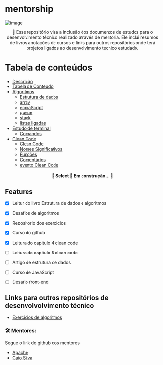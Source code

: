 # mentorship

![image](https://user-images.githubusercontent.com/64383080/157446940-30da23e0-a1a2-490a-9213-dd7179d4a7c7.png)


<p align="center">🚀 Esse repositório visa a inclusão dos documentos de estudos para o desenvolvimento técnico realizado através de mentoria. Ele inclui resumos de livros anotações de cursos e links para outros repositórios onde terá projetos ligados ao desenvolvimento tecnico estudado.</p>

Tabela de conteúdos
=================
<!--ts-->
   * [Descrição](#descricao)
   * [Tabela de Conteudo](#tabela-de-conteudo)
   * [Algoritmos](/algoritmos/)
      * [Estrutura de dados](/algoritmos/estrutura_dados_js.md)
      * [array](/algoritmos/array.md)
      * [ecmaScript](/algoritmos/ecmascript.md)
      * [queue](/algoritmos/queue.md)
      * [stack](/algoritmos/stack.md)
      * [listas ligadas](/algoritmos/listasLigadas.md)
   * [Estudo de terminal](/estudo_terminal/)
        * [Comandos](/estudo_terminal/comandos.md)
   * [Clean Code](/clean_code/)
        * [Clean Code](/clean_code/CleanCode.md)
        * [Nomes Significativos](/clean_code/Nomes.md)
        * [Funções](/clean_code/Funcoes.md)
        * [Comentários](/clean_code/comentarios.md)
        * [evento Clean Code](/clean_code/eventoCleanCode.md)
   
<!--te-->

<h4 align="center"> 
	🚧  Select 🚀 Em construção...  🚧
</h4>

## Features

- [x] Leitur do livro Estrutura de dados e algoritmos
- [x] Desafios de algoritmos
- [x] Repositorio dos exercicios
- [x] Curso do github 
- [x] Leitura do capitulo 4 clean code
- [ ] Leitura do capitulo 5 clean code
- [ ] Artigo de estrutura de dados
- [ ] Curso de JavaScript
- [ ] Desafio front-end



## Links para outros repositórios de desenvolvolvimento técnico

- [Exercicios de algoritmos](https://github.com/LysaKYoshikawa/exercism)



### 🛠 Mentores:

Segue o link do github dos mentores

- [Apache](https://github.com/daniiell3)
- [Caio Silva](https://github.com/rasecoiac03)

